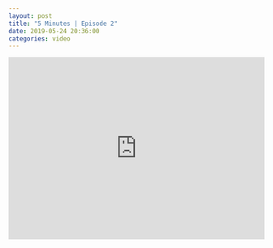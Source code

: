 ```yaml
---
layout: post		
title: "5 Minutes | Episode 2"		
date: 2019-05-24 20:36:00		
categories: video
---
```


<iframe src="https://player.vimeo.com/video/339734973" width="100%" height="360" frameborder="0" allow="autoplay; fullscreen" allowfullscreen></iframe>
